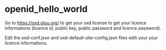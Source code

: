# openid_hello_world

Go to https://oxd.gluu.org/ to get your oxd license to get your licence informations (licence id, public key, public password and licence password).

Edit the oxd-conf.json and oxd-default-site-config.json files with your your licence informations.
